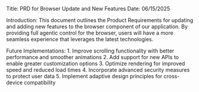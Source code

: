 Title: PRD for Browser Update and New Features
   Date: 06/15/2025

   Introduction: This document outlines the Product Requirements for updating and adding new features to the browser component of our application. By providing full agentic control for the browser, users will have a more seamless experience that leverages the latest technologies.

   Future Implementations:
     1. Improve scrolling functionality with better performance and smoother animations
     2. Add support for new APIs to enable greater customization options
     3. Optimize rendering for improved speed and reduced load times
     4. Incorporate advanced security measures to protect user data
     5. Implement adaptive design principles for cross-device compatibility
